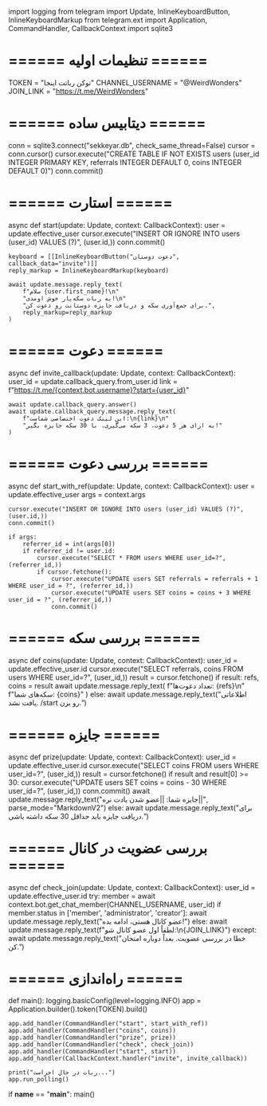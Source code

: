 import logging
from telegram import Update, InlineKeyboardButton, InlineKeyboardMarkup
from telegram.ext import Application, CommandHandler, CallbackContext
import sqlite3

# ====== تنظیمات اولیه ======
TOKEN = "توکن رباتت اینجا"
CHANNEL_USERNAME = "@WeirdWonders"
JOIN_LINK = "https://t.me/WeirdWonders"

# ====== دیتابیس ساده ======
conn = sqlite3.connect("sekkeyar.db", check_same_thread=False)
cursor = conn.cursor()
cursor.execute("CREATE TABLE IF NOT EXISTS users (user_id INTEGER PRIMARY KEY, referrals INTEGER DEFAULT 0, coins INTEGER DEFAULT 0)")
conn.commit()

# ====== استارت ======
async def start(update: Update, context: CallbackContext):
    user = update.effective_user
    cursor.execute("INSERT OR IGNORE INTO users (user_id) VALUES (?)", (user.id,))
    conn.commit()

    keyboard = [[InlineKeyboardButton("دعوت دوستان", callback_data="invite")]]
    reply_markup = InlineKeyboardMarkup(keyboard)
    
    await update.message.reply_text(
        f"سلام {user.first_name}!\n"
        "به ربات سکه‌یار خوش اومدی!\n"
        "برای جمع‌آوری سکه و دریافت جایزه دوستانت رو دعوت کن.",
        reply_markup=reply_markup
    )

# ====== دعوت ======
async def invite_callback(update: Update, context: CallbackContext):
    user_id = update.callback_query.from_user.id
    link = f"https://t.me/{context.bot.username}?start={user_id}"
    
    await update.callback_query.answer()
    await update.callback_query.message.reply_text(
        f"این لینک دعوت اختصاصی شماست:\n{link}\n"
        "به ازای هر 5 دعوت، 3 سکه می‌گیری. با 30 سکه جایزه بگیر!"
    )

# ====== بررسی دعوت ======
async def start_with_ref(update: Update, context: CallbackContext):
    user = update.effective_user
    args = context.args
    
    cursor.execute("INSERT OR IGNORE INTO users (user_id) VALUES (?)", (user.id,))
    conn.commit()

    if args:
        referrer_id = int(args[0])
        if referrer_id != user.id:
            cursor.execute("SELECT * FROM users WHERE user_id=?", (referrer_id,))
            if cursor.fetchone():
                cursor.execute("UPDATE users SET referrals = referrals + 1 WHERE user_id = ?", (referrer_id,))
                cursor.execute("UPDATE users SET coins = coins + 3 WHERE user_id = ?", (referrer_id,))
                conn.commit()

# ====== بررسی سکه ======
async def coins(update: Update, context: CallbackContext):
    user_id = update.effective_user.id
    cursor.execute("SELECT referrals, coins FROM users WHERE user_id=?", (user_id,))
    result = cursor.fetchone()
    if result:
        refs, coins = result
        await update.message.reply_text(
            f"تعداد دعوت‌ها: {refs}\n"
            f"سکه‌های شما: {coins}"
        )
    else:
        await update.message.reply_text("اطلاعاتی یافت نشد. /start رو بزن.")

# ====== جایزه ======
async def prize(update: Update, context: CallbackContext):
    user_id = update.effective_user.id
    cursor.execute("SELECT coins FROM users WHERE user_id=?", (user_id,))
    result = cursor.fetchone()
    if result and result[0] >= 30:
        cursor.execute("UPDATE users SET coins = coins - 30 WHERE user_id=?", (user_id,))
        conn.commit()
        await update.message.reply_text("جایزه شما: ||عضو شدن یادت نره||", parse_mode="MarkdownV2")
    else:
        await update.message.reply_text("برای دریافت جایزه باید حداقل 30 سکه داشته باشی.")

# ====== بررسی عضویت در کانال ======
async def check_join(update: Update, context: CallbackContext):
    user_id = update.effective_user.id
    try:
        member = await context.bot.get_chat_member(CHANNEL_USERNAME, user_id)
        if member.status in ['member', 'administrator', 'creator']:
            await update.message.reply_text("عضو کانال هستی، ادامه بده!")
        else:
            await update.message.reply_text(f"لطفاً اول عضو کانال شو:\n{JOIN_LINK}")
    except:
        await update.message.reply_text("خطا در بررسی عضویت. بعداً دوباره امتحان کن.")

# ====== راه‌اندازی ======
def main():
    logging.basicConfig(level=logging.INFO)
    app = Application.builder().token(TOKEN).build()
    
    app.add_handler(CommandHandler("start", start_with_ref))
    app.add_handler(CommandHandler("coins", coins))
    app.add_handler(CommandHandler("prize", prize))
    app.add_handler(CommandHandler("check", check_join))
    app.add_handler(CommandHandler("start", start))
    app.add_handler(CallbackContext.handler("invite", invite_callback))
    
    print("ربات در حال اجراست...")
    app.run_polling()

if __name__ == "__main__":
    main()

